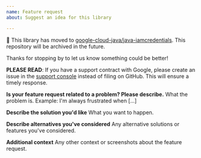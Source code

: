 ```yaml
---
name: Feature request
about: Suggest an idea for this library

---
```


:bus: This library has moved to
[google-cloud-java/java-iamcredentials](
https://github.com/googleapis/google-cloud-java/tree/main/java-iamcredentials).
This repository will be archived in the future.

Thanks for stopping by to let us know something could be better!

**PLEASE READ**: If you have a support contract with Google, please create an issue in the [support console](https://cloud.google.com/support/) instead of filing on GitHub. This will ensure a timely response.

**Is your feature request related to a problem? Please describe.**
What the problem is. Example: I'm always frustrated when [...]

**Describe the solution you'd like**
What you want to happen.

**Describe alternatives you've considered**
Any alternative solutions or features you've considered.

**Additional context**
Any other context or screenshots about the feature request.
